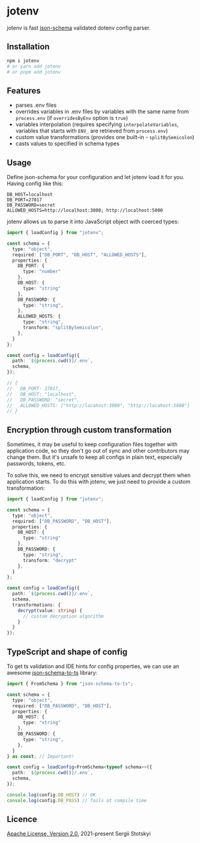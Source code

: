 # jotenv

jotenv is fast [json-schema] validated dotenv config parser.

## Installation

```sh
npm i jotenv
# or yarn add jotenv
# or pnpm add jotenv
```

## Features

* parses .env files
* overrides variables in .env files by variables with the same name from `process.env` (if `overridesByEnv` option is `true`)
* variables interpolation (requires specifying `interpolateVariables`, variables that starts with `ENV_` are retrieved from `process.env`)
* custom value transformations (provides one built-in - `splitBySemicolon`)
* casts values to specified in schema types

## Usage

Define json-schema for your configuration and let jotenv load it for you. Having config like this:

```.env
DB_HOST=localhost
DB_PORT=27017
DB_PASSWORD=secret
ALLOWED_HOSTS=http://localhost:3000; http://localhost:5000
```

jotenv allows us to parse it into JavaScript object with coerced types:

```ts
import { loadConfig } from "jotenv";

const schema = {
  type: "object",
  required: ["DB_PORT", "DB_HOST", "ALLOWED_HOSTS"],
  properties: {
    DB_PORT: {
      type: "number"
    },
    DB_HOST: {
      type: "string"
    },
    DB_PASSWORD: {
      type: "string",
    },
    ALLOWED_HOSTS: {
      type: "string",
      transform: "splitBySemicolon",
    },
  }
};

const config = loadConfig({
  path: `${process.cwd()}/.env`,
  schema,
});

// {
//   DB_PORT: 27017,
//   DB_HOST: "localhost",
//   DB_PASSWORD: "secret",
//   ALLOWED_HOSTS: ["http://locahost:3000", "http://locahost:5000"]
// }
```

## Encryption through custom transformation

Sometimes, it may be useful to keep configuration files together with application code, so they don't go out of sync and other contributors may change them. But it's unsafe to keep all configs in plain text, especially passwords, tokens, etc.

To solve this, we need to encrypt sensitive values and decrypt them when application starts. To do this with jotenv, we just need to provide a custom transformation:

```ts
import { loadConfig } from "jotenv";

const schema = {
  type: "object",
  required: ["DB_PASSWORD", "DB_HOST"],
  properties: {
    DB_HOST: {
      type: "string"
    },
    DB_PASSWORD: {
      type: "string",
      transform: "decrypt"
    },
  }
};

const config = loadConfig({
  path: `${process.cwd()}/.env`,
  schema,
  transformations: {
    decrypt(value: string) {
      // custom decryption algorithm
    }
  }
});
```

## TypeScript and shape of config

To get ts validation and IDE hints for config properties, we can use an awesome [json-schema-to-ts] library:

```ts
import { FromSchema } from "json-schema-to-ts";

const schema = {
  type: "object",
  required: ["DB_PASSWORD", "DB_HOST"],
  properties: {
    DB_HOST: {
      type: "string"
    },
    DB_PASSWORD: {
      type: "string",
    },
  }
} as const; // Important!

const config = loadConfig<FromSchema<typeof schema>>({
  path: `${process.cwd()}/.env`,
  schema,
});

console.log(config.DB_HOST) // OK
console.log(config.DB_PASS) // fails at compile time
```

## Licence

[Apache License, Version 2.0](http://www.apache.org/licenses/LICENSE-2.0), 2021-present Sergii Stotskyi

[json-schema]: https://json-schema.org/
[json-schema-to-ts]: https://github.com/ThomasAribart/json-schema-to-ts
